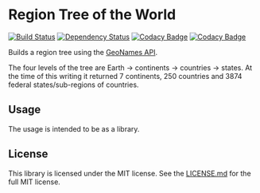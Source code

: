 # Region Tree of the World

[![Build Status](https://travis-ci.org/lynyus/geonames-region-tree.svg?branch=master)](https://travis-ci.org/lynyus/geonames-region-tree)
[![Dependency Status](https://www.versioneye.com/user/projects/59a01799368b08003f17277e/badge.svg?style=flat-square)](https://www.versioneye.com/user/projects/59a01799368b08003f17277e)
[![Codacy Badge](https://api.codacy.com/project/badge/Grade/d8d949fa71ee4d188f1f97b58efcfff9)](https://www.codacy.com/app/lynyus/geonames-region-tree?utm_source=github.com&amp;utm_medium=referral&amp;utm_content=lynyus/geonames-region-tree&amp;utm_campaign=Badge_Grade)
[![Codacy Badge](https://api.codacy.com/project/badge/Coverage/d8d949fa71ee4d188f1f97b58efcfff9)](https://www.codacy.com/app/lynyus/geonames-region-tree?utm_source=github.com&utm_medium=referral&utm_content=lynyus/geonames-region-tree&utm_campaign=Badge_Coverage)

Builds a region tree using the [GeoNames API](http://www.geonames.org).

The four levels of the tree are Earth -> continents -> countries -> states.
At the time of this writing it returned 7 continents, 250 countries and 3874 federal states/sub-regions of countries.


## Usage

The usage is intended to be as a library.

## License

This library is licensed under the MIT license. See the [LICENSE.md](LICENSE.md) for the full MIT license.
